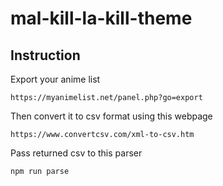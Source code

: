 # mal-kill-la-kill-theme


## Instruction

Export your anime list
```
https://myanimelist.net/panel.php?go=export
```

Then convert it to csv format using this webpage
```
https://www.convertcsv.com/xml-to-csv.htm
```

Pass returned csv to this parser
```
npm run parse
```